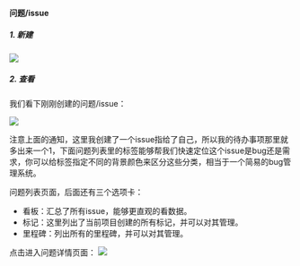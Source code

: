 #### 问题/issue

##### 1. 新建

![](https://ws1.sinaimg.cn/large/006tNc79ly1fjb2y5raf1j30ro0lpmyz.jpg)

##### 2. 查看

我们看下刚刚创建的问题/issue：

![](https://ws4.sinaimg.cn/large/006tNc79ly1fjb33y99xrj30rt09yq4d.jpg)

注意上面的通知，这里我创建了一个issue指给了自己，所以我的待办事项那里就多出来一个1，下面问题列表里的标签能够帮我们快速定位这个issue是bug还是需求，你可以给标签指定不同的背景颜色来区分这些分类，相当于一个简易的bug管理系统。

问题列表页面，后面还有三个选项卡：

- 看板：汇总了所有issue，能够更直观的看数据。
- 标记：这里列出了当前项目创建的所有标记，并可以对其管理。
- 里程碑：列出所有的里程碑，并可以对其管理。

点击进入问题详情页面：
![](https://ws4.sinaimg.cn/large/006tNc79ly1fjb3gu5h1qj30ta0kytbv.jpg)
